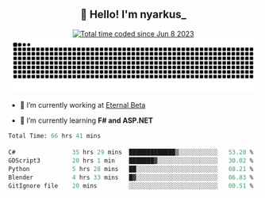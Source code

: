 <h2 align="center">👋 Hello! I'm nyarkus_</h2>
<p align="center">
  <a href="https://wakatime.com/@8f9aa332-6725-4e00-a5d9-b2317a4b74a6">
    <img src="https://wakatime.com/badge/user/8f9aa332-6725-4e00-a5d9-b2317a4b74a6.svg" alt="Total time coded since Jun 8 2023" />
  </a>
  <br>
  <img src = "https://github.com/nyarkus/nyarkus/blob/output/github-snake-dark.svg">
</p>

- 🔭 I’m currently working at [Eternal Beta](https://github.com/Kacianoki/Eternal-Beta)
<!--- 💬 Ask me about **nothing :<**-->
- 🌱 I’m currently learning **F# and ASP.NET**

<!--START_SECTION:waka-->

```fs
Total Time: 66 hrs 41 mins

C#                35 hrs 29 mins  █████████████▒░░░░░░░░░░░   53.20 %
GDScript3         20 hrs 1 min    ███████▓░░░░░░░░░░░░░░░░░   30.02 %
Python            5 hrs 28 mins   ██░░░░░░░░░░░░░░░░░░░░░░░   08.21 %
Blender           4 hrs 33 mins   █▓░░░░░░░░░░░░░░░░░░░░░░░   06.83 %
GitIgnore file    20 mins         ░░░░░░░░░░░░░░░░░░░░░░░░░   00.51 %
```

<!--END_SECTION:waka-->
